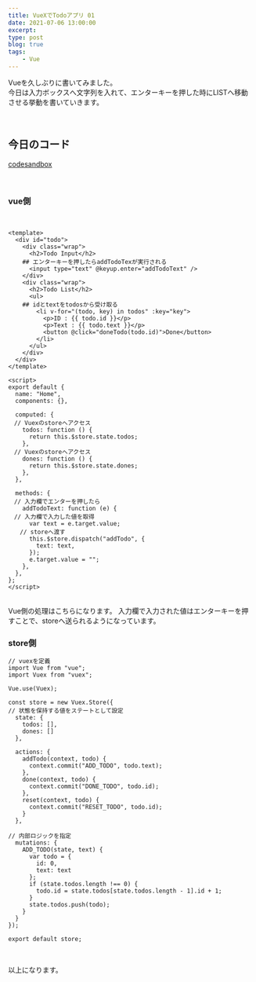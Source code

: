 ```yaml
---
title: VueXでTodoアプリ 01
date: 2021-07-06 13:00:00
excerpt:
type: post
blog: true
tags:
    - Vue
---
```




Vueを久しぶりに書いてみました。  
今日は入力ボックスへ文字列を入れて、エンターキーを押した時にLISTへ移動させる挙動を書いていきます。  

<br>

## 今日のコード
[codesandbox](https://codesandbox.io/s/fragrant-worker-5f1jj?file=/src/components/HelloWorld.vue)

<br>

### vue側

<br>


```
<template>
  <div id="todo">
    <div class="wrap">
      <h2>Todo Input</h2>
	## エンターキーを押したらaddTodoTexが実行される
      <input type="text" @keyup.enter="addTodoText" />
    </div>
    <div class="wrap">
      <h2>Todo List</h2>
      <ul>
	## idとtextをtodosから受け取る
        <li v-for="(todo, key) in todos" :key="key">
          <p>ID : {{ todo.id }}</p>
          <p>Text : {{ todo.text }}</p>
          <button @click="doneTodo(todo.id)">Done</button>
        </li>
      </ul>
    </div>
  </div>
</template>

<script>
export default {
  name: "Home",
  components: {},

  computed: {
　// Vuexのstoreへアクセス
    todos: function () {
      return this.$store.state.todos;
    },
　// Vuexのstoreへアクセス
    dones: function () {
      return this.$store.state.dones;
    },
  },

  methods: {
　// 入力欄でエンターを押したら
    addTodoText: function (e) {
　// 入力欄で入力した値を取得
      var text = e.target.value;
　　// storeへ渡す
      this.$store.dispatch("addTodo", {
        text: text,
      });
      e.target.value = "";
    },
  },
};
</script>
```

<br>
Vue側の処理はこちらになります。  
入力欄で入力された値はエンターキーを押すことで、storeへ送られるようになっています。


<br>

### store側

```
// vuexを定義
import Vue from "vue";
import Vuex from "vuex";

Vue.use(Vuex);

const store = new Vuex.Store({
// 状態を保持する値をステートとして設定
  state: {
    todos: [],
    dones: []
  },

  actions: {
    addTodo(context, todo) {
      context.commit("ADD_TODO", todo.text);
    },
    done(context, todo) {
      context.commit("DONE_TODO", todo.id);
    },
    reset(context, todo) {
      context.commit("RESET_TODO", todo.id);
    }
  },

// 内部ロジックを指定
  mutations: {
    ADD_TODO(state, text) {
      var todo = {
        id: 0,
        text: text
      };
      if (state.todos.length !== 0) {
        todo.id = state.todos[state.todos.length - 1].id + 1;
      }
      state.todos.push(todo);
    }
  }
});

export default store;
```

<br>

以上になります。